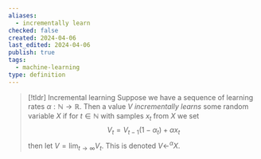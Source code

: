 ```yaml
---
aliases:
  - incrementally learn
checked: false
created: 2024-04-06
last_edited: 2024-04-06
publish: true
tags:
  - machine-learning
type: definition
---
```

>[!tldr] Incremental learning 
>Suppose we have a sequence of learning rates $\alpha: \mathbb{N} \rightarrow \mathbb{R}$. Then a value $V$ *incrementally learns* some random variable $X$ if for $t \in \mathbb{N}$ with samples $x_t$ from $X$ we set 
>$$V_t = V_{t-1}(1 - \alpha_t) + \alpha x_t$$ 
>then let $V = \lim_{t \rightarrow \infty} V_t$. This is denoted $V \leftarrow^{\alpha} X$.

